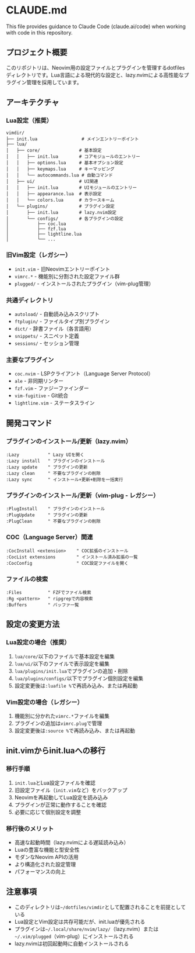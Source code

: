 # CLAUDE.md

This file provides guidance to Claude Code (claude.ai/code) when working with code in this repository.

## プロジェクト概要

このリポジトリは、Neovim用の設定ファイルとプラグインを管理するdotfilesディレクトリです。Lua言語による現代的な設定と、lazy.nvimによる高性能なプラグイン管理を採用しています。

## アーキテクチャ

### Lua設定（推奨）
```
vimdir/
├── init.lua                 # メインエントリーポイント
├── lua/
│   ├── core/               # 基本設定
│   │   ├── init.lua        # コアモジュールのエントリー
│   │   ├── options.lua     # 基本オプション設定
│   │   ├── keymaps.lua     # キーマッピング
│   │   └── autocommands.lua # 自動コマンド
│   ├── ui/                 # UI関連
│   │   ├── init.lua        # UIモジュールのエントリー
│   │   ├── appearance.lua  # 表示設定
│   │   └── colors.lua      # カラースキーム
│   └── plugins/            # プラグイン設定
│       ├── init.lua        # lazy.nvim設定
│       └── configs/        # 各プラグインの設定
│           ├── coc.lua
│           ├── fzf.lua
│           ├── lightline.lua
│           └── ...
```

### 旧Vim設定（レガシー）
- `init.vim` - 旧Neovimエントリーポイント
- `vimrc.*` - 機能別に分割された設定ファイル群
- `plugged/` - インストールされたプラグイン（vim-plug管理）

### 共通ディレクトリ
- `autoload/` - 自動読み込みスクリプト
- `ftplugin/` - ファイルタイプ別プラグイン
- `dict/` - 辞書ファイル（各言語用）
- `snippets/` - スニペット定義
- `sessions/` - セッション管理

### 主要なプラグイン
- `coc.nvim` - LSPクライアント（Language Server Protocol）
- `ale` - 非同期リンター
- `fzf.vim` - ファジーファインダー
- `vim-fugitive` - Git統合
- `lightline.vim` - ステータスライン

## 開発コマンド

### プラグインのインストール/更新（lazy.nvim）
```vim
:Lazy           " Lazy UIを開く
:Lazy install   " プラグインのインストール
:Lazy update    " プラグインの更新
:Lazy clean     " 不要なプラグインの削除
:Lazy sync      " インストール+更新+削除を一括実行
```

### プラグインのインストール/更新（vim-plug - レガシー）
```vim
:PlugInstall    " プラグインのインストール
:PlugUpdate     " プラグインの更新
:PlugClean      " 不要なプラグインの削除
```

### COC（Language Server）関連
```vim
:CocInstall <extension>    " COC拡張のインストール
:CocList extensions        " インストール済み拡張の一覧
:CocConfig                 " COC設定ファイルを開く
```

### ファイルの検索
```vim
:Files          " FZFでファイル検索
:Rg <pattern>   " ripgrepで内容検索
:Buffers        " バッファ一覧
```

## 設定の変更方法

### Lua設定の場合（推奨）
1. `lua/core/`以下のファイルで基本設定を編集
2. `lua/ui/`以下のファイルで表示設定を編集
3. `lua/plugins/init.lua`でプラグインの追加・削除
4. `lua/plugins/configs/`以下でプラグイン個別設定を編集
5. 設定変更後は`:luafile %`で再読み込み、または再起動

### Vim設定の場合（レガシー）
1. 機能別に分かれた`vimrc.*`ファイルを編集
2. プラグインの追加は`vimrc.plug`で管理
3. 設定変更後は`:source %`で再読み込み、または再起動

## init.vimからinit.luaへの移行

### 移行手順
1. `init.lua`とLua設定ファイルを確認
2. 旧設定ファイル（`init.vim`など）をバックアップ
3. Neovimを再起動してLua設定を読み込み
4. プラグインが正常に動作することを確認
5. 必要に応じて個別設定を調整

### 移行後のメリット
- 高速な起動時間（lazy.nvimによる遅延読み込み）
- Luaの豊富な機能と型安全性
- モダンなNeovim APIの活用
- より構造化された設定管理
- パフォーマンスの向上

## 注意事項

- このディレクトリは`~/dotfiles/vimdir`として配置されることを前提としている
- Lua設定とVim設定は共存可能だが、init.luaが優先される
- プラグインは`~/.local/share/nvim/lazy/`（lazy.nvim）または`~/.vim/plugged`（vim-plug）にインストールされる
- lazy.nvimは初回起動時に自動インストールされる